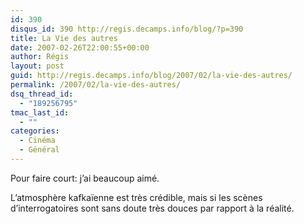 ```yaml
---
id: 390
disqus_id: 390 http://regis.decamps.info/blog/?p=390
title: La Vie des autres
date: 2007-02-26T22:00:55+00:00
author: Régis
layout: post
guid: http://regis.decamps.info/blog/2007/02/la-vie-des-autres/
permalink: /2007/02/la-vie-des-autres/
dsq_thread_id:
  - "189256795"
tmac_last_id:
  - ""
categories:
  - Cinéma
  - Général
---
```

Pour faire court: j’ai beaucoup aimé.

L’atmosphère kafkaïenne est très crédible, mais si les scènes d’interrogatoires sont sans doute très douces par rapport à la réalité.
